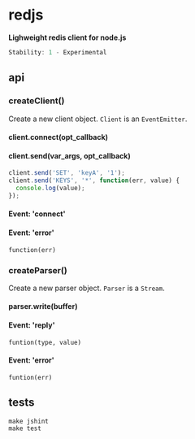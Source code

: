 # redjs
__Lighweight redis client for node.js__

```js
Stability: 1 - Experimental
```

## api
### createClient()
Create a new client object. `Client` is an `EventEmitter`.

#### client.connect(opt_callback)

#### client.send(var_args, opt_callback)
```js
client.send('SET', 'keyA', '1');
client.send('KEYS', '*', function(err, value) {
  console.log(value);
});
```

#### Event: 'connect'
#### Event: 'error'
`function(err)`

### createParser()
Create a new parser object. `Parser` is a `Stream`.

#### parser.write(buffer)

#### Event: 'reply'
`funtion(type, value)`

#### Event: 'error'
`funtion(err)`

## tests
```
make jshint
make test
```
